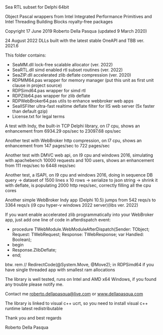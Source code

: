 Sea RTL subset for Delphi 64bit

Object Pascal wrappers from Intel Integrated Performance Primitives and Intel Threading Building Blocks royalty-free packages

Copyright 17 June 2019 Roberto Della Pasqua (updated 9 March 2020)

24 August 2022 DLLs built with the latest stable OneAPI and TBB ver. 2021.6

This folder contains:

- SeaMM.dll lock-free scalable allocator (ver. 2022)
- SeaRTL.dll simd enabled rtl subset routines (ver. 2022)
- SeaZIP.dll accelerated zlib deflate compression (ver. 2020)
- RDPMM64.pas wrapper for memory manager (put this unit as first unit clause in project source)
- RDPSimd64.pas wrapper for simd rtl
- RDPZlib64.pas wrapper for zlib deflate
- RDPWebBroker64.pas utils to enhance webbroker web apps
- SeaIISFilter ultra-fast realtime deflate filter for IIS web server (5x faster than default gzip)
- License.txt for legal terms

A test with Indy, the built-in TCP Delphi library, on I7 cpu, shows an enhancement from 6934.29 ops/sec to 23097.68 ops/sec

Another test with WebBroker http compression, on I7 cpu, shows an enhancement from 147 pages/sec to 722 pages/sec

Another test with DMVC web api, on I9 cpu and windows 2016, simulating with apachebench 10000 requests and 100 users, shows an enhancement from 111 reqs/sec to 6448 reqs/sec

Another test, a ISAPI, on I9 cpu and windows 2016, doing in sequence DB query -> dataset of 1500 lines x 10 rows -> serialize to json string -> shrink it with deflate, is populating 2000 http reqs/sec, correctly filling all the cpu cores

Another simple WebBroker Indy app (Delphi 10.5) jumps from 542 reqs/s to 3364 reqs/s (i9 cpu hyper-v windows 2022 server)(libs ver. 2022)

If you want enable accelerated zlib programmatically into your WebBroker app, just add one line of code in afterdispatch event:

- procedure TWebModule.WebModuleAfterDispatch(Sender: TObject; Request: TWebRequest; Response: TWebResponse; var Handled: Boolean); 
- begin 
- Response.ZlibDeflate; 
- end;

btw. rem // RedirectCode(@System.Move, @Move2); in RDPSimd64 if you have single threaded app with smallest ram allocations

The library is well tested, runs on Intel and AMD x64 Windows, if you found any trouble please notify me.

Contact me roberto.dellapasqua@live.com or www.dellapasqua.com

The library is linked to visual c++ ucrt, so you need to install visual c++ runtime latest redistributable

Thank you and best regards

Roberto Della Pasqua
